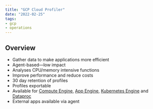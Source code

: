 ```yaml
---
title: "GCP Cloud Profiler"
date: "2022-02-25"
tags:
- gcp
- operations
---
```


## Overview

- Gather data to make applications more efficient
- Agent-based—low impact
- Analyses CPU/memory intensive functions
- Improve performance and reduce costs
- 30 day retention of profiles
- Profiles exportable
- Available for [Compute Engine](notes/GCP%20Compute%20Engine.md), [App Engine](notes/GCP%20App%20Engine.md), [Kubernetes Engine](notes/GCP%20Kubernetes%20Engine%20(GKE).md) and [Dataproc](notes/GCP%20Dataproc.md)
- External apps available via agent
